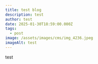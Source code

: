 ```yaml
---
title: test blog
description: test
author: test
date: 2025-01-30T18:59:00.000Z
tags:
  - post
image: /assets/images/cms/img_4236.jpeg
imageAlt: test
---
```

test
